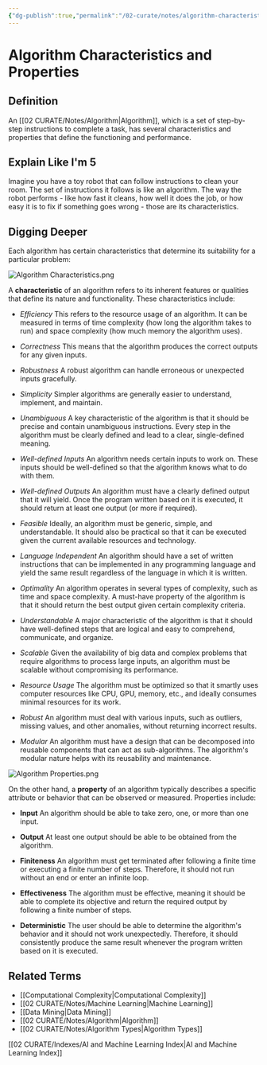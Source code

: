 ```yaml
---
{"dg-publish":true,"permalink":"/02-curate/notes/algorithm-characteristics-and-properties/","title":"Algorithm Characteristics","tags":["ai","algorithms"]}
---
```


# Algorithm Characteristics and Properties

## **Definition**  
An [[02 CURATE/Notes/Algorithm\|Algorithm]], which is a set of step-by-step instructions to complete a task, has several characteristics and properties that define the functioning and performance. 

## **Explain Like I'm 5**  
Imagine you have a toy robot that can follow instructions to clean your room. The set of instructions it follows is like an algorithm. The way the robot performs - like how fast it cleans, how well it does the job, or how easy it is to fix if something goes wrong - those are its characteristics.

## **Digging Deeper**  
Each algorithm has certain characteristics that determine its suitability for a particular problem:

![Algorithm Characteristics.png](/img/user/04%20META/Assets/Algorithm%20Characteristics.png)

A **characteristic** of an algorithm refers to its inherent features or qualities that define its nature and functionality. These characteristics include:

- *Efficiency* This refers to the resource usage of an algorithm. It can be measured in terms of time complexity (how long the algorithm takes to run) and space complexity (how much memory the algorithm uses).

- *Correctness* This means that the algorithm produces the correct outputs for any given inputs.

- *Robustness* A robust algorithm can handle erroneous or unexpected inputs gracefully.

- *Simplicity* Simpler algorithms are generally easier to understand, implement, and maintain.

- *Unambiguous* A key characteristic of the algorithm is that it should be precise and contain unambiguous instructions. Every step in the algorithm must be clearly defined and lead to a clear, single-defined meaning.

- *Well-defined Inputs* An algorithm needs certain inputs to work on. These inputs should be well-defined so that the algorithm knows what to do with them.

- *Well-defined Outputs* An algorithm must have a clearly defined output that it will yield. Once the program written based on it is executed, it should return at least one output (or more if required).

- *Feasible* Ideally, an algorithm must be generic, simple, and understandable. It should also be practical so that it can be executed given the current available resources and technology.

- *Language Independent* An algorithm should have a set of written instructions that can be implemented in any programming language and yield the same result regardless of the language in which it is written. 

- *Optimality* An algorithm operates in several types of complexity, such as time and space complexity. A must-have property of the algorithm is that it should return the best output given certain complexity criteria.

- *Understandable* A major characteristic of the algorithm is that it should have well-defined steps that are logical and easy to comprehend, communicate, and organize.

- *Scalable* Given the availability of big data and complex problems that require algorithms to process large inputs, an algorithm must be scalable without compromising its performance.

- *Resource Usage* The algorithm must be optimized so that it smartly uses computer resources like CPU, GPU, memory, etc., and ideally consumes minimal resources for its work.

- *Robust* An algorithm must deal with various inputs, such as outliers, missing values, and other anomalies, without returning incorrect results.

- *Modular* An algorithm must have a design that can be decomposed into reusable components that can act as sub-algorithms. The algorithm's modular nature helps with its reusability and maintenance. 

![Algorithm Properties.png](/img/user/04%20META/Assets/Algorithm%20Properties.png)

On the other hand, a **property** of an algorithm typically describes a specific attribute or behavior that can be observed or measured. Properties include:

- **Input** An algorithm should be able to take zero, one, or more than one input.

- **Output** At least one output should be able to be obtained from the algorithm.

- **Finiteness** An algorithm must get terminated after following a finite time or executing a finite number of steps. Therefore, it should not run without an end or enter an infinite loop.

- **Effectiveness** The algorithm must be effective, meaning it should be able to complete its objective and return the required output by following a finite number of steps.

- **Deterministic** The user should be able to determine the algorithm's behavior and it should not work unexpectedly. Therefore, it should consistently produce the same result whenever the program written based on it is executed.

## **Related Terms**  
- [[Computational Complexity\|Computational Complexity]]
- [[02 CURATE/Notes/Machine Learning\|Machine Learning]]
- [[Data Mining\|Data Mining]]
- [[02 CURATE/Notes/Algorithm\|Algorithm]]
- [[02 CURATE/Notes/Algorithm Types\|Algorithm Types]]

[[02 CURATE/Indexes/AI and Machine Learning Index\|AI and Machine Learning Index]]